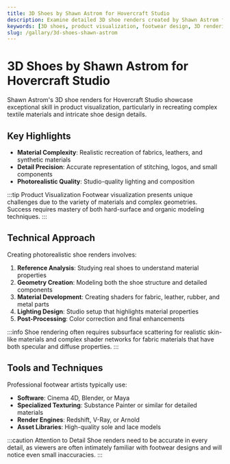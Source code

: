 ```yaml
---
title: 3D Shoes by Shawn Astrom for Hovercraft Studio
description: Examine detailed 3D shoe renders created by Shawn Astrom for Hovercraft Studio, featuring advanced textile and material techniques.
keywords: [3D shoes, product visualization, footwear design, 3D rendering, Redshift, Shawn Astrom]
slug: /gallary/3d-shoes-shawn-astrom
---
```


# 3D Shoes by Shawn Astrom for Hovercraft Studio

Shawn Astrom's 3D shoe renders for Hovercraft Studio showcase exceptional skill in product visualization, particularly in recreating complex textile materials and intricate shoe design details.

## Key Highlights

- **Material Complexity**: Realistic recreation of fabrics, leathers, and synthetic materials
- **Detail Precision**: Accurate representation of stitching, logos, and small components
- **Photorealistic Quality**: Studio-quality lighting and composition

:::tip Product Visualization
Footwear visualization presents unique challenges due to the variety of materials and complex geometries. Success requires mastery of both hard-surface and organic modeling techniques.
:::

## Technical Approach

Creating photorealistic shoe renders involves:

1. **Reference Analysis**: Studying real shoes to understand material properties
2. **Geometry Creation**: Modeling both the shoe structure and detailed components
3. **Material Development**: Creating shaders for fabric, leather, rubber, and metal parts
4. **Lighting Design**: Studio setup that highlights material properties
5. **Post-Processing**: Color correction and final enhancements

:::info
Shoe rendering often requires subsurface scattering for realistic skin-like materials and complex shader networks for fabric materials that have both specular and diffuse properties.
:::

## Tools and Techniques

Professional footwear artists typically use:

- **Software**: Cinema 4D, Blender, or Maya
- **Specialized Texturing**: Substance Painter or similar for detailed materials
- **Render Engines**: Redshift, V-Ray, or Arnold
- **Asset Libraries**: High-quality sole and lace models

:::caution Attention to Detail
Shoe renders need to be accurate in every detail, as viewers are often intimately familiar with footwear designs and will notice even small inaccuracies.
:::